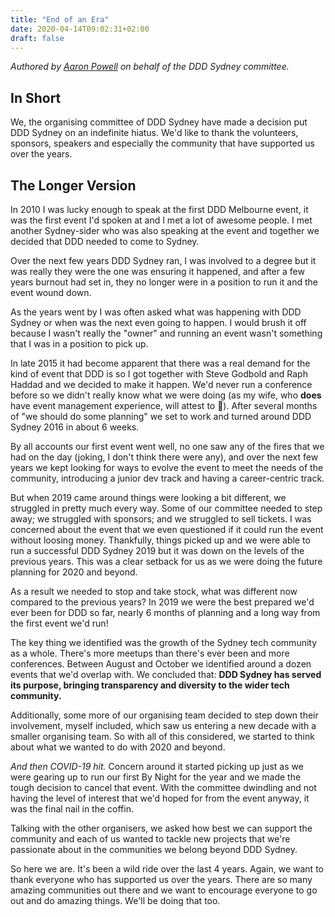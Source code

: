 ```yaml
---
title: "End of an Era"
date: 2020-04-14T09:02:31+02:00
draft: false
---
```


_Authored by [Aaron Powell](https://twitter.com/slace) on behalf of the DDD Sydney committee._

## In Short

We, the organising committee of DDD Sydney have made a decision put DDD Sydney on an indefinite hiatus. We'd like to thank the volunteers, sponsors, speakers and especially the community that have supported us over the years.

## The Longer Version

In 2010 I was lucky enough to speak at the first DDD Melbourne event, it was the first event I'd spoken at and I met a lot of awesome people. I met another Sydney-sider who was also speaking at the event and together we decided that DDD needed to come to Sydney.

Over the next few years DDD Sydney ran, I was involved to a degree but it was really they were the one was ensuring it happened, and after a few years burnout had set in, they no longer were in a position to run it and the event wound down.

As the years went by I was often asked what was happening with DDD Sydney or when was the next even going to happen. I would brush it off because I wasn't really the "owner" and running an event wasn't something that I was in a position to pick up.

In late 2015 it had become apparent that there was a real demand for the kind of event that DDD is so I got together with Steve Godbold and Raph Haddad and we decided to make it happen. We'd never run a conference before so we didn't really know what we were doing (as my wife, who **does** have event management experience, will attest to 🤣). After several months of "we should do some planning" we set to work and turned around DDD Sydney 2016 in about 6 weeks.

By all accounts our first event went well, no one saw any of the fires that we had on the day (joking, I don't think there were any), and over the next few years we kept looking for ways to evolve the event to meet the needs of the community, introducing a junior dev track and having a career-centric track.

But when 2019 came around things were looking a bit different, we struggled in pretty much every way. Some of our committee needed to step away; we struggled with sponsors; and we struggled to sell tickets. I was concerned about the event that we even questioned if it could run the event without loosing money. Thankfully, things picked up and we were able to run a successful DDD Sydney 2019 but it was down on the levels of the previous years. This was a clear setback for us as we were doing the future planning for 2020 and beyond.

As a result we needed to stop and take stock, what was different now compared to the previous years? In 2019 we were the best prepared we'd ever been for DDD so far, nearly 6 months of planning and a long way from the first event we'd run!

The key thing we identified was the growth of the Sydney tech community as a whole. There's more meetups than there's ever been and more conferences. Between August and October we identified around a dozen events that we'd overlap with. We concluded that: **DDD Sydney has served its purpose, bringing transparency and diversity to the wider tech community.**

Additionally, some more of our organising team decided to step down their involvement, myself included, which saw us entering a new decade with a smaller organising team. So with all of this considered, we started to think about what we wanted to do with 2020 and beyond.

_And then COVID-19 hit._ Concern around it started picking up just as we were gearing up to run our first By Night for the year and we made the tough decision to cancel that event. With the committee dwindling and not having the level of interest that we'd hoped for from the event anyway, it was the final nail in the coffin.

Talking with the other organisers, we asked how best we can support the community and each of us wanted to tackle new projects that we're passionate about in the communities we belong beyond DDD Sydney.

So here we are. It's been a wild ride over the last 4 years. Again, we want to thank everyone who has supported us over the years. There are so many amazing communities out there and we want to encourage everyone to go out and do amazing things. We'll be doing that too.

